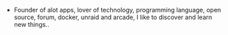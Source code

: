 - Founder of alot apps, lover of technology, programming language, open source, forum, docker, unraid and arcade, I like to discover and learn new things..
  <br>



















































































































































































































































































































































































































































































































































































































































































































































































































































































































































































































































































































































































































































































































































































































































































































































































































































































































































































































































































































































































































































































































































































































































































































































































































































































































































































































































































































































































































































































































































































































































